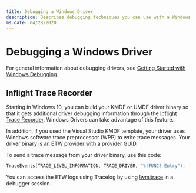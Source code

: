 ```yaml
---
title: Debugging a Windows Driver
description: Describes debugging techniques you can use with a Windows driver, in particular the Inflight Trace Recorder.
ms.date: 04/28/2020
---
```


# Debugging a Windows Driver 

For general information about debugging drivers, see [Getting Started with Windows Debugging](../debugger/getting-started-with-windows-debugging.md).

## Inflight Trace Recorder

Starting in Windows 10, you can build your KMDF or UMDF driver binary so that it gets additional driver debugging information through the [Inflight Trace Recorder](../devtest/using-wpp-recorder.md). Windows Drivers can take advantage of this feature.

In addition, if you used the Visual Studio KMDF template, your driver uses Windows software trace preprocessor (WPP) to write trace messages. Your driver binary is an ETW provider with a provider GUID.

To send a trace message from your driver binary, use this code:

   ```cpp
   TraceEvents(TRACE_LEVEL_INFORMATION, TRACE_DRIVER, "%!FUNC! Entry");
   ```

You can access the ETW logs using Tracelog by using [!wmitrace](../debuggercmds/wmi-tracing-extensions--wmitrace-dll-.md) in a debugger session.
